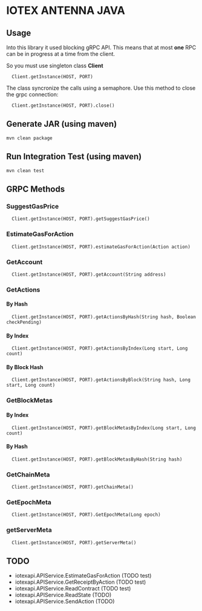 # IOTEX ANTENNA JAVA

## Usage

Into this library it used blocking gRPC API. This means that at most **one** RPC can be in progress at a time from the client. 

So you must use singleton class **Client** 

```
  Client.getInstance(HOST, PORT)
```

The class syncronize the calls using a semaphore. Use this method to close the grpc connection:

```
  Client.getInstance(HOST, PORT).close()
```

## Generate JAR (using maven)

```
mvn clean package
```

## Run Integration Test (using maven)

```
mvn clean test
```

## GRPC Methods

### SuggestGasPrice

```
  Client.getInstance(HOST, PORT).getSuggestGasPrice()
```

### EstimateGasForAction

```
  Client.getInstance(HOST, PORT).estimateGasForAction(Action action)
```

### GetAccount

```
  Client.getInstance(HOST, PORT).getAccount(String address)
```

### GetActions

#### By Hash

```
  Client.getInstance(HOST, PORT).getActionsByHash(String hash, Boolean checkPending)
```


#### By Index

```
  Client.getInstance(HOST, PORT).getActionsByIndex(Long start, Long count)
```


#### By Block Hash

```
  Client.getInstance(HOST, PORT).getActionsByBlock(String hash, Long start, Long count)
```

### GetBlockMetas

#### By Index

```
  Client.getInstance(HOST, PORT).getBlockMetasByIndex(Long start, Long count)
```

#### By Hash

```
  Client.getInstance(HOST, PORT).getBlockMetasByHash(String hash)
```

### GetChainMeta

```
  Client.getInstance(HOST, PORT).getChainMeta()
```

### GetEpochMeta

```
  Client.getInstance(HOST, PORT).GetEpochMeta(Long epoch)
```

### getServerMeta

```
  Client.getInstance(HOST, PORT).getServerMeta()
```

## TODO

* iotexapi.APIService.EstimateGasForAction (TODO test)
* iotexapi.APIService.GetReceiptByAction (TODO test)
* iotexapi.APIService.ReadContract (TODO test)
* iotexapi.APIService.ReadState (TODO)
* iotexapi.APIService.SendAction (TODO)
